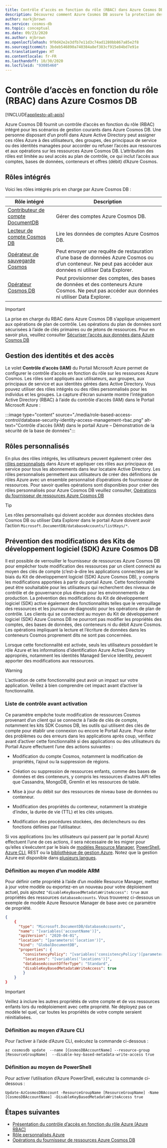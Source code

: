 ```yaml
---
title: Contrôle d’accès en fonction du rôle (RBAC) dans Azure Cosmos DB
description: Découvrez comment Azure Cosmos DB assure la protection des bases de données grâce à l’intégration d’Active directory (RBAC).
author: markjbrown
ms.service: cosmos-db
ms.topic: conceptual
ms.date: 09/23/2020
ms.author: mjbrown
ms.openlocfilehash: 9f0d42e2e3dfb7e11d3c74ad1280bb867a85e2f8
ms.sourcegitcommit: 3bdeb546890a740384a8ef383cf915e84bd7e91e
ms.translationtype: HT
ms.contentlocale: fr-FR
ms.lasthandoff: 10/30/2020
ms.locfileid: "93085460"
---
```

# <a name="role-based-access-control-in-azure-cosmos-db"></a>Contrôle d’accès en fonction du rôle (RBAC) dans Azure Cosmos DB
[!INCLUDE[appliesto-all-apis](includes/appliesto-all-apis.md)]

Azure Cosmos DB fournit un contrôle d’accès en fonction du rôle (RBAC) intégré pour les scénarios de gestion courants dans Azure Cosmos DB. Une personne disposant d’un profil dans Azure Active Directory peut assigner ces rôles Azure à des utilisateurs, des groupes, des principaux de service ou des identités managées pour accorder ou refuser l’accès aux ressources et aux opérations sur les ressources Azure Cosmos DB. L’attribution des rôles est limitée au seul accès au plan de contrôle, ce qui inclut l’accès aux comptes, bases de données, conteneurs et offres (débit) d’Azure Cosmos.

## <a name="built-in-roles"></a>Rôles intégrés

Voici les rôles intégrés pris en charge par Azure Cosmos DB :

|**Rôle intégré**  |**Description**  |
|---------|---------|
|[Contributeur de compte DocumentDB](../role-based-access-control/built-in-roles.md#documentdb-account-contributor)|Gérer des comptes Azure Cosmos DB.|
|[Lecteur de compte Cosmos DB](../role-based-access-control/built-in-roles.md#cosmos-db-account-reader-role)|Lire les données de comptes Azure Cosmos DB.|
|[Opérateur de sauvegarde Cosmos](../role-based-access-control/built-in-roles.md#cosmosbackupoperator)|Peut envoyer une requête de restauration d’une base de données Azure Cosmos ou d’un conteneur. Ne peut pas accéder aux données ni utiliser Data Explorer.|
|[Opérateur Cosmos DB](../role-based-access-control/built-in-roles.md#cosmos-db-operator)|Peut provisionner des comptes, des bases de données et des conteneurs Azure Cosmos. Ne peut pas accéder aux données ni utiliser Data Explorer.|

> [!IMPORTANT]
> La prise en charge du RBAC dans Azure Cosmos DB s’applique uniquement aux opérations de plan de contrôle. Les opérations du plan de données sont sécurisées à l’aide de clés primaires ou de jetons de ressources. Pour en savoir plus, veuillez consulter [Sécuriser l’accès aux données dans Azure Cosmos DB](secure-access-to-data.md)

## <a name="identity-and-access-management-iam"></a>Gestion des identités et des accès

Le volet **Contrôle d’accès (IAM)** du Portail Microsoft Azure permet de configurer le contrôle d’accès en fonction du rôle sur les ressources Azure Cosmos. Les rôles sont appliqués aux utilisateurs, aux groupes, aux principaux de service et aux identités gérées dans Active Directory. Vous pouvez utiliser des rôles intégrés ou des rôles personnalisés pour les individus et les groupes. La capture d’écran suivante montre l’intégration Active Directory (RBAC) à l’aide du contrôle d’accès (IAM) dans le Portail Microsoft Azure :

:::image type="content" source="./media/role-based-access-control/database-security-identity-access-management-rbac.png" alt-text="Contrôle d’accès (IAM) dans le portail Azure – Démonstration de la sécurité de la base de données":::

## <a name="custom-roles"></a>Rôles personnalisés

En plus des rôles intégrés, les utilisateurs peuvent également créer des [rôles personnalisés](../role-based-access-control/custom-roles.md) dans Azure et appliquer ces rôles aux principaux de service pour tous les abonnements dans leur locataire Active Directory. Les rôles personnalisés permettent aux utilisateurs de créer des définitions de rôles Azure avec un ensemble personnalisé d’opérations de fournisseur de ressources. Pour savoir quelles opérations sont disponibles pour créer des rôles personnalisés pour Azure Cosmos DB veuillez consulter, [Opérations du fournisseur de ressources Azure Cosmos DB](../role-based-access-control/resource-provider-operations.md#microsoftdocumentdb)

> [!TIP]
> Les rôles personnalisés qui doivent accéder aux données stockées dans Cosmos DB ou utiliser Data Explorer dans le portail Azure doivent avoir l’action `Microsoft.DocumentDB/databaseAccounts/listKeys/*`.

## <a name="preventing-changes-from-the-azure-cosmos-db-sdks"></a><a id="prevent-sdk-changes"></a>Prévention des modifications des Kits de développement logiciel (SDK) Azure Cosmos DB

Il est possible de verrouiller le fournisseur de ressources Azure Cosmos DB pour empêcher toute modification des ressources par un client connecté au moyen des clés de compte (c’est-à-dire les applications connectées par le biais du Kit de développement logiciel (SDK) Azure Cosmos DB), y compris les modifications apportées à partir du portail Azure. Cette fonctionnalité peut être souhaitable pour les utilisateurs qui recherchent des niveaux de contrôle et de gouvernance plus élevés pour les environnements de production. La prévention des modifications du Kit de développement logiciel (SDK) active également des fonctionnalités telles que le verrouillage des ressources et les journaux de diagnostic pour les opérations de plan de contrôle. Les clients qui se connectent au moyen du Kit de développement logiciel (SDK) Azure Cosmos DB ne pourront pas modifier les propriétés des comptes, des bases de données, des conteneurs ni du débit Azure Cosmos. Les opérations impliquant la lecture et l’écriture de données dans les conteneurs Cosmos proprement dits ne sont pas concernées.

Lorsque cette fonctionnalité est activée, seuls les utilisateurs possédant le rôle Azure et les informations d’identification Azure Active Directory appropriés, notamment les identités Managed Service Identity, peuvent apporter des modifications aux ressources.

> [!WARNING]
> L’activation de cette fonctionnalité peut avoir un impact sur votre application. Veillez à bien comprendre cet impact avant d’activer la fonctionnalité.

### <a name="check-list-before-enabling"></a>Liste de contrôle avant activation

Ce paramètre empêche toute modification de ressources Cosmos provenant d’un client qui se connecte à l’aide de clés de compte, notamment les kits SDK Cosmos DB, les outils qui utilisent des clés de compte pour établir une connexion ou encore le Portail Azure. Pour éviter des problèmes ou des erreurs dans les applications après coup, vérifiez avant d’activer cette fonctionnalité si des applications ou des utilisateurs du Portail Azure effectuent l’une des actions suivantes :

- Modification du compte Cosmos, notamment la modification de propriétés, l’ajout ou la suppression de régions.

- Création ou suppression de ressources enfants, comme des bases de données et des conteneurs, y compris les ressources d’autres API telles que Cassandra, MongoDB, Gremlin et les ressources de table.

- Mise à jour du débit sur des ressources de niveau base de données ou conteneur.

- Modification des propriétés du conteneur, notamment la stratégie d’index, la durée de vie (TTL) et les clés uniques.

- Modification des procédures stockées, des déclencheurs ou des fonctions définies par l’utilisateur.

Si vos applications (ou les utilisateurs qui passent par le portail Azure) effectuent l’une de ces actions, il sera nécessaire de les migrer pour qu’elles s’exécutent par le biais de [modèles Resource Manager](./manage-with-templates.md), [PowerShell](manage-with-powershell.md), [Azure CLI](manage-with-cli.md), REST ou la [bibliothèque de gestion Azure](https://github.com/Azure-Samples/cosmos-management-net). Notez que la gestion Azure est disponible dans [plusieurs langues](/azure/?product=featured#languages-and-tools).

### <a name="set-via-arm-template"></a>Définition au moyen d’un modèle ARM

Pour définir cette propriété à l’aide d’un modèle Resource Manager, mettez à jour votre modèle ou exportez-en un nouveau pour votre déploiement actuel, puis ajoutez `"disableKeyBasedMetadataWriteAccess": true` aux propriétés des ressources `databaseAccounts`. Vous trouverez ci-dessous un exemple de modèle Azure Resource Manager de base avec ce paramètre de propriété.

```json
{
    {
      "type": "Microsoft.DocumentDB/databaseAccounts",
      "name": "[variables('accountName')]",
      "apiVersion": "2020-04-01",
      "location": "[parameters('location')]",
      "kind": "GlobalDocumentDB",
      "properties": {
        "consistencyPolicy": "[variables('consistencyPolicy')[parameters('defaultConsistencyLevel')]]",
        "locations": "[variables('locations')]",
        "databaseAccountOfferType": "Standard",
        "disableKeyBasedMetadataWriteAccess": true
        }
    }
}
```

> [!IMPORTANT]
> Veillez à inclure les autres propriétés de votre compte et de vos ressources enfants lors du redéploiement avec cette propriété. Ne déployez pas ce modèle tel quel, car toutes les propriétés de votre compte seraient réinitialisées.

### <a name="set-via-azure-cli"></a>Définition au moyen d’Azure CLI

Pour l’activer à l’aide d’Azure CLI, exécutez la commande ci-dessous :

```azurecli-interactive
az cosmosdb update  --name [CosmosDBAccountName] --resource-group [ResourceGroupName]  --disable-key-based-metadata-write-access true

```

### <a name="set-via-powershell"></a>Définition au moyen de PowerShell

Pour activer l’utilisation d’Azure PowerShell, exécutez la commande ci-dessous :

```azurepowershell-interactive
Update-AzCosmosDBAccount -ResourceGroupName [ResourceGroupName] -Name [CosmosDBAccountName] -DisableKeyBasedMetadataWriteAccess true
```

## <a name="next-steps"></a>Étapes suivantes

- [Présentation du contrôle d’accès en fonction du rôle Azure (Azure RBAC)](../role-based-access-control/overview.md)
- [Rôle personnalisés Azure](../role-based-access-control/custom-roles.md)
- [Opérations du fournisseur de ressources Azure Cosmos DB](../role-based-access-control/resource-provider-operations.md#microsoftdocumentdb)